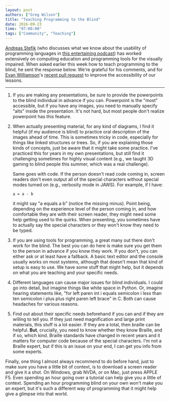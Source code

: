 ```yaml
---
layout: post
authors: ["Greg Wilson"]
title: "Teaching Programming to the Blind"
date: 2016-09-23
time: "07:00:00"
tags: ["Community", "Teaching"]
---
```


[Andreas Stefik](https://ramblesblog.files.wordpress.com/2016/05/inpraiseoftweaking.pdf)
(who discusses what we know about the usability of programming languages
in [this entertaining podcast](https://www.functionalgeekery.com/episode-55-andreas-stefik/))
has worked extensively on computing education and programming tools for the visually impaired.
When asked earlier this week how to teach programming to the blind,
he sent the response below.
We're grateful for his comments,
and for [Evan Williamson](https://vivo.nkn.uidaho.edu/vivo/display/n43629)'s
[recent pull request](https://github.com/swcarpentry/styles/pull/103)
to improve the accessibility of our lessons.

---

1. If you are making any presentations, be sure to provide the
   powerpoints to the blind individual in advance if you
   can. Powerpoint is the "most" accessible, but if you have any
   images, you need to manually specify "alts" inside the
   presentation. It's not hard, but most people don't realize
   powerpoint has this feature.

2. When actually presenting material, for any kind of diagrams, I find
   it helpful (if my audience is blind) to practice oral description
   of the images ahead of time. This is sometimes tricky in code,
   especially for things like linked structures or trees. So, if you
   are explaining those kinds of concepts, just be aware that it might
   take some practice. I've practiced this for years in my own
   presentations, but still find it challenging sometimes for highly
   visual content (e.g., we taught 3D gaming to blind people this
   summer, which was a real challenge).

   Same goes with code. If the person doesn't read code coming in,
   screen readers don't even output all of the special characters
   without special modes turned on (e.g., verbosity mode in JAWS). For
   example, if I have:

   ~~~
   a = a - b
   ~~~

   it might say "a equals a b" (notice the missing minus).  Point
   being, depending on the experience level of the person coming in,
   and how comfortable they are with their screen reader, they might
   need some help getting used to the quirks. When presenting, you
   sometimes have to actually say the special characters or they won't
   know they need to be typed.

3. If you are using tools for programming, a great many out there
   don't work for the blind. The best you can do here is make sure you
   get them to the person in advance if you know they work. If you
   don't, you can either ask or at least have a fallback. A basic text
   editor and the console usually works on most systems, although that
   doesn't mean that kind of setup is easy to use. We have some stuff
   that might help, but it depends on what you are teaching and your
   specific needs.

4. Different languages can cause major issues for blind individuals. I
   could go into detail, but imagine things like white space in
   Python. Or, imagine hearing statements like, "for left paren int i
   equals semicolon i less than ten semicolon i plus plus right paren
   left brace" in C. Both can cause headaches for various reasons.

5. Find out about their specific needs beforehand if you can and if
   they are willing to tell you. If they just need magnification and
   large print materials, this stuff is a lot easier. If they are a
   total, then braille can be helpful. **But**, crucially, you need to
   know whether they know Braille, and if so, which kind. Braille
   standards have changed in recent years and it matters for computer
   code because of the special characters. I'm not a Braille expert,
   but if this is an issue on your end, I can get you info from some
   experts.

Finally, one thing I almost always recommend to do before hand, just
to make sure you have a little bit of context, is to download a screen
reader and give it a shot. On Windows, grab NVDA, or on Mac, just
press APPLE F5. Even spending an hour going over a tutorial can help
give you a little of context. Spending an hour programming blind on
your own won't make you an expert, but it's such a different way of
programming that it might help give a glimpse into that world.
